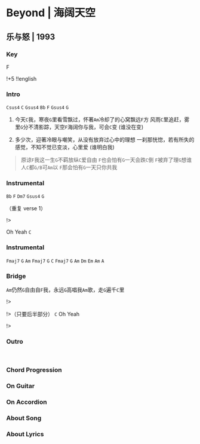 # Beyond | 海阔天空
## 乐与怒 | 1993

### Key
F
&nbsp;

!+5
!!english

### Intro

`Csus4` `C`    `Gsus4` `Bb`   `F`    `Gsus4` `G`


1. 今天`C`我，寒夜`G`里看雪飘过，怀著`Am`冷却了的心窝飘远`F`方
风雨`C`里追赶，雾里`G`分不清影踪，天空`F`海阔你与我，可会`C`变 (谁没在变)

2. 多少次，迎著冷眼与嘲笑，从没有放弃过心中的理想
一刹那恍惚，若有所失的感觉，不知不觉已变淡，心里爱 (谁明白我)

> 原谅`F`我这一生`G`不羁放纵`C`爱自由
> `F`也会怕有`G`一天会跌`C`倒
> `F`被弃了理`G`想谁人`C`都`G/B`可`Am`以
> `F`那会怕有`G`一天只你共我

### Instrumental
`Bb`  `F` `Dm7` `Gsus4` `G`

（重复 verse 1）

!>

Oh Yeah `C`

### Instrumental

`Fmaj7` `G` `Am`
`Fmaj7` `G` `C`
`Fmaj7` `G` `Am`
`Dm` `Em` `Am` `A`


### Bridge
`Am`仍然`G`自由自`F`我，永远`G`高唱我`Am`歌，走`G`遍千`C`里

!>

!>（只要后半部分）
`C` Oh Yeah 

!>

### Outro

&nbsp;&nbsp;

### Chord Progression


### On Guitar


### On Accordion


### About Song


### About Lyrics
